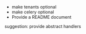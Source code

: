 * make tenants optional
* make celery optional
* Provide a README document

suggestion: provide abstract handlers